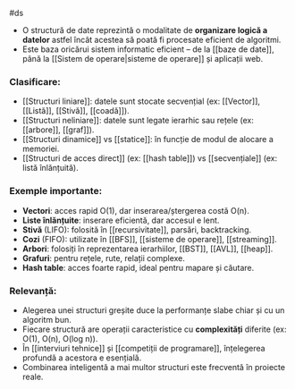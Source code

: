 #ds 
- O structură de date reprezintă o modalitate de **organizare logică a datelor** astfel încât acestea să poată fi procesate eficient de algoritmi.
- Este baza oricărui sistem informatic eficient – de la [[baze de date]], până la [[Sistem de operare|sisteme de operare]] și aplicații web.

### Clasificare:

- [[Structuri liniare]]: datele sunt stocate secvențial (ex: [[Vector]], [[Listă]], [[Stivă]], [[coadă]]).
- [[Structuri neliniare]]: datele sunt legate ierarhic sau rețele (ex: [[arbore]], [[graf]]).
- [[Structuri dinamice]] vs [[statice]]: în funcție de modul de alocare a memoriei.
- [[Structuri de acces direct]] (ex: [[hash table]]) vs [[secvențiale]] (ex: listă înlănțuită).

### Exemple importante:

- **Vectori**: acces rapid O(1), dar inserarea/ștergerea costă O(n).
- **Liste înlănțuite**: inserare eficientă, dar accesul e lent.
- **Stivă** (LIFO): folosită în [[recursivitate]], parsări, backtracking.
- **Cozi** (FIFO): utilizate în [[BFS]], [[sisteme de operare]], [[streaming]].
- **Arbori**: folosiți în reprezentarea ierarhiilor, [[BST]], [[AVL]], [[heap]].
- **Grafuri**: pentru rețele, rute, relații complexe.
- **Hash table**: acces foarte rapid, ideal pentru mapare și căutare.

### Relevanță:

- Alegerea unei structuri greșite duce la performanțe slabe chiar și cu un algoritm bun.
- Fiecare structură are operații caracteristice cu **complexități** diferite (ex: O(1), O(n), O(log n)).
- În [[interviuri tehnice]] și [[competiții de programare]], înțelegerea profundă a acestora e esențială.
- Combinarea inteligentă a mai multor structuri este frecventă în proiecte reale.

